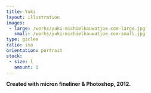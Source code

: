 ```yaml
---
title: Yuki
layout: illustration
images:
 - large: /works/yuki-michielkauwatjoe.com-large.jpg
   small: /works/yuki-michielkauwatjoe.com-small.jpg
type: giclee
ratio: iso
orientation: portrait
stock:
 - size: l 
   amount: 1
---
```


**Created with micron fineliner & Photoshop, 2012.**
